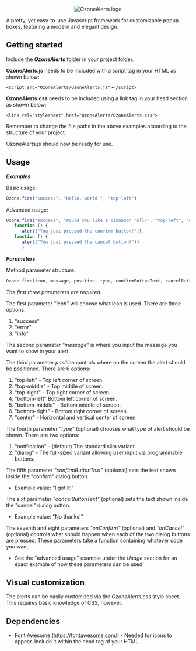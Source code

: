 <p align="center">
  <img src="https://i.ibb.co/C50gt2s/ozone-logo.png" alt="OzoneAlerts logo">
</p>
 
A pretty, yet easy-to-use Javascript framework for customizable popup boxes, featuring a modern and elegant design. 

## Getting started

Include the ***OzoneAlerts*** folder in your project folder.  

**OzoneAlerts.js** needs to be included with a script tag in your HTML as shown below:

```<script src="OzoneAlerts/OzoneAlerts.js"></script>```

**OzoneAlerts.css** needs to be included using a link tag in your head section as shown below: 

```<link rel="stylesheet" href="OzoneAlerts/OzoneAlerts.css">```

Remember to change the file paths in the above examples according to the structure of your project. 

OzoneAlerts.js should now be ready for use. 

## Usage

***Examples***

Basic usage: 
```javascript
Ozone.fire("success", "Hello, world!", "top-left")
```
Advanced usage: 
```javascript
Ozone.fire("success", "Would you like a cinnamon roll?", "top-left", "dialog", "Yes thanks!", "No thanks!", 
   function () { 
      alert("You just pressed the confirm button!")}, 
   function () {
      alert("You just pressed the cancel button!")}
      )
```


***Parameters***

Method parameter structure:
```javascript
Ozone.fire(icon, message, position, type, confirmButtonText, cancelButtonText, onConfirm, onCancel)
```

*The first three parameters are required.*

The first parameter *"icon"* will choose what icon is used. There are three options:
 1. "success"
 2. "error"
 3. "info"
 
The second parameter *"message"* is where you input the message you want to show in your alert. 

The third parameter *position* controls where on the screen the alert should be positioned. There are 6 options: 
 1. "top-left" - Top left corner of screen. 
 2. "top-middle" - Top middle of screen.
 3. "top-right" - Top right corner of screen.
 4. "bottom-left" Bottom left corner of screen.
 5. "bottom-middle" - Bottom middle of screen.
 6. "bottom-right" - Bottom right corner of screen.
 7. "center" - Horizontal and vertical center of screen. 

The fourth parameter *"type"* (optional) chooses what type of alert should be shown. There are two options:
 1. "notification" - (default) The standard slim variant. 
 2. "dialog" - The full-sized variant allowing user input via programmable buttons. 

The fifth parameter *"confirmButtonText"* (optional) sets the text shown inside the "confirm" dialog button.
 - Example value: "I got it!"

The sixt parameter *"cancelButtonText"* (optional) sets the text shown inside the "cancel" dialog button.
 - Example value: "No thanks!"
 
 The seventh and eight parameters *"onConfirm"* (optional) and *"onCancel"* (optional) controls what should happen when each of the two dialog buttons are pressed.
 These parameters take a function containing whatever code you want. 
  - See the "advanced usage" example under the *Usage* section for an exact example of how these parameters can be used. 
 
## Visual customization 

The alerts can be easily customized via the *OzoneAlerts.css* style sheet. This requires basic knowledge of CSS, however.
 
## Dependencies 
  - Font Awesome (https://fontawesome.com/) - Needed for icons to appear. Include it within the head tag of your HTML. 
